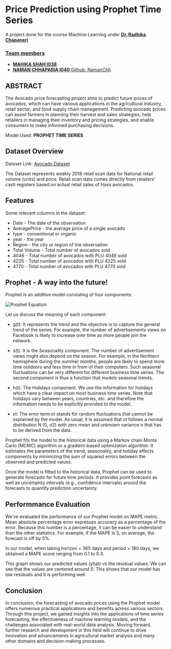 # Price Prediction using Prophet Time Series

A project done for the course Machine Learning under <a href="https://github.com/radhikachapaneri"><b>Dr. Radhika Chapaneri</b> 
<h3>Team members</h3>
<ul>
<li><b>MAHIKA SHAH I038</b> </li>
<li><b>NAMAN CHHAPARIA I040</b> Github: <a href="https://github.com/NamanChh">NamanChh</a></li>


</ul>

## ABSTRACT

The Avocado price forecasting project aims to predict future prices of avocados, which can have
various applications in the agricultural industry, retail sector, and food supply chain management.
Predicting avocado prices can assist farmers in planning their harvest and sales strategies, help
retailers in managing their inventory and pricing strategies, and enable consumers to make
informed purchasing decisions.

Model Used: <b>PROPHET TIME SERIES</b>

## Dataset Overview

Dataset Link: <a href="https://www.kaggle.com/datasets/neuromusic/avocado-prices"> Avocado Dataset</a></li>

The Dataset represents weekly 2018 retail scan data for National retail volume (units) and price. Retail scan data comes directly from retailers’ cash registers based on actual retail sales of Hass avocados.

## Features
Some relevant columns in the dataset:

- Date - The date of the observation
- AveragePrice - the average price of a single avocado
- type - conventional or organic
- year - the year
- Region - the city or region of the observation
- Total Volume - Total number of avocados sold
- 4046 - Total number of avocados with PLU 4046 sold
- 4225 - Total number of avocados with PLU 4225 sold
- 4770 - Total number of avocados with PLU 4770 sold

## Prophet - A way into the future!

Prophet is an additive model consisting of four components:

<img src="https://www.google.com/url?sa=i&url=https%3A%2F%2Fwww.advancinganalytics.co.uk%2Fblog%2F2021%2F07%2F05%2Ffacebook-prophet-and-the-stock-market-part-1&psig=AOvVaw1EIG_cR6g3jXkhlGJgtPp-&ust=1712294447974000&source=images&cd=vfe&opi=89978449&ved=0CBIQjRxqFwoTCMC-8q7op4UDFQAAAAAdAAAAABAL" alt="Prophet Equation" />


Let us discuss the meaning of each component:

- g(t): It represents the trend and the objective is to capture the general trend of the series. For example, the number of advertisements views on Facebook is likely to increase over time as more people join the network.

- s(t): It is the Seasonality component. The number of advertisement views might also depend on the season. For example, in the Northern hemisphere during the summer months, people are likely to spend more time outdoors and less time in from of their computers. Such seasonal fluctuations can be very different for different business time series. The second component is thus a function that models seasonal trends. 

- h(t): The Holidays component. We use the information for holidays which have a clear impact on most business time series. Note that holidays vary between years, countries, etc. and therefore the information needs to be explicitly provided to the model.

- εt:    The error term εt stands for random fluctuations that cannot be explained by the model. As usual, it is assumed that εt follows a normal distribution N (0, σ2) with zero mean and unknown variance σ that has to be derived from the data.

Prophet fits the model to the historical data using a Markov chain Monte Carlo (MCMC) algorithm or a gradient-based optimization algorithm. It estimates the parameters of the trend, seasonality, and holiday effects components by minimizing the sum of squared errors between the observed and predicted values.

Once the model is fitted to the historical data, Prophet can be used to generate forecasts for future time periods. It provides point forecasts as well as uncertainty intervals (e.g., confidence intervals) around the forecasts to quantify prediction uncertainty.


## Performmance Evaluation

We’ve evaluated the performance of our Prophet model on MAPE metric. Mean absolute percentage error expresses accuracy as a percentage of the error. Because this number is a percentage, it can be easier to understand than the other statistics. For example, if the MAPE is 5, on average, the forecast is off by 5%.

In our model, when taking horizon = 365 days and period = 180 days, we obtained a MAPE score ranging from 0.1 to 0.3.


This graph shows our predicted values (yhat) vs the residual values. We can see that the values are centered around 0. This shows that our model has low residuals and it is performing well.

## Conclusion
In conclusion, the forecasting of avocado prices using the Prophet model offers numerous practical applications and benefits across various sectors. Through this project, we gained insights into the applications of time series forecasting, the effectiveness of machine learning models, and the challenges associated with real-world data analysis. Moving forward, further research and development in this field will continue to drive innovation and advancements in agricultural market analysis and many other domains and decision-making processes.
